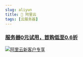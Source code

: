 ```yaml
---
slug: aliyun
title: 🎁 阿里云
tags: [云服务器]
---
```


### [服务器0元试用，首购低至0.6折](https://www.aliyun.com/daily-act/ecs/activity_selection?userCode=wdurgd2z)

[![阿里云新客户专享](/img/promote/540-130.webp)](https://www.aliyun.com/activity/new?userCode=wdurgd2z)